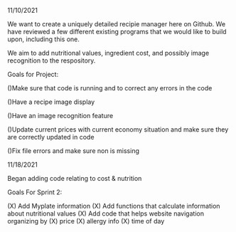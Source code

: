11/10/2021

We want to create a uniquely detailed recipie manager here on Github. We have reviewed a few different existing programs that we would like to build upon, including this one.

We aim to add nutritional values, ingredient cost, and possibly image recognition to the respository.

Goals for Project:

()Make sure that code is running and to correct any errors in the code

()Have a recipe image display

()Have an image recognition feature

()Update current prices with current economy situation and make sure they are correctly updated in code

()Fix file errors and make sure non is missing


11/18/2021

Began adding code relating to cost & nutrition

Goals For Sprint 2:

(X) Add  Myplate information
(X) Add functions that calculate information about nutritional values
(X) Add code that helps website navigation organizing by 
(X) price
(X) allergy info
(X) time of day
